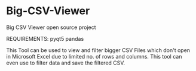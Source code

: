 # Big-CSV-Viewer
Big CSV Viewer open source project

REQUIREMENTS:
pyqt5
pandas

This Tool can be used to view and filter bigger CSV Files which don't open in Microsoft Excel due to limited no. of rows and columns. This tool can even use to filter data and save the filtered CSV.
